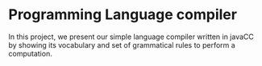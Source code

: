 # Programming Language compiler
In this project, we present our simple language compiler written in javaCC by showing its vocabulary and set of grammatical rules to perform a computation.
